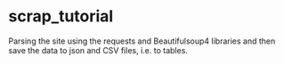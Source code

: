 # scrap_tutorial

Parsing the site using the requests and Beautifulsoup4 libraries and then save the data to json and CSV files, i.e. to tables.
